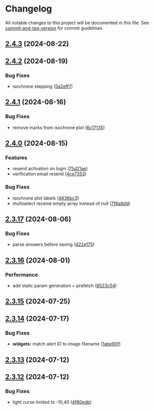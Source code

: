 # Changelog

All notable changes to this project will be documented in this file. See [commit-and-tag-version](https://github.com/absolute-version/commit-and-tag-version) for commit guidelines.

## [2.4.3](https://github.com/lsst-epo/investigations-client/compare/v2.4.2...v2.4.3) (2024-08-22)

## [2.4.2](https://github.com/lsst-epo/investigations-client/compare/v2.4.1...v2.4.2) (2024-08-19)


### Bug Fixes

* isochrone stepping ([5a2eff7](https://github.com/lsst-epo/investigations-client/commit/5a2eff775be0ab27125328d0176fbf18d074ba57))

## [2.4.1](https://github.com/lsst-epo/investigations-client/compare/v2.4.0...v2.4.1) (2024-08-16)


### Bug Fixes

* remove marks from isochrone plot ([6c17135](https://github.com/lsst-epo/investigations-client/commit/6c171355ddb5122bfa1905d6d9330bb6031b9746))

## [2.4.0](https://github.com/lsst-epo/investigations-client/compare/v2.3.17...v2.4.0) (2024-08-15)


### Features

* resend activation on login ([75d21ae](https://github.com/lsst-epo/investigations-client/commit/75d21ae2be44ab2adb921f1c07d4ed1f7fbbd1c8))
* verification email resend ([4ce7353](https://github.com/lsst-epo/investigations-client/commit/4ce73535911ea7264ff85ceb5fa922602d2741cb))


### Bug Fixes

* isochrone plot labels ([4836bc3](https://github.com/lsst-epo/investigations-client/commit/4836bc3302a893af3584eba3b7575147c9982e80))
* multiselect receive empty array instead of null ([7f8a8dd](https://github.com/lsst-epo/investigations-client/commit/7f8a8dde1722ab2be0d1d151abef014d1f3e056a))

## [2.3.17](https://github.com/lsst-epo/investigations-client/compare/v2.3.16...v2.3.17) (2024-08-06)


### Bug Fixes

* parse answers before saving ([422e175](https://github.com/lsst-epo/investigations-client/commit/422e175ecd048bde8046d4af3156f56772054960))

## [2.3.16](https://github.com/lsst-epo/investigations-client/compare/v2.3.15...v2.3.16) (2024-08-01)

### Performance

- add static param generation + prefetch ([8523c54](https://github.com/lsst-epo/investigations-client/commit/8523c5411210a39f829eb3a7da6b4ac1edf321c9))

## [2.3.15](https://github.com/lsst-epo/investigations-client/compare/v2.3.14...v2.3.15) (2024-07-25)

## [2.3.14](https://github.com/lsst-epo/investigations-client/compare/v2.3.13...v2.3.14) (2024-07-17)

### Bug Fixes

- **widgets:** match alert ID to image filename ([1abe90f](https://github.com/lsst-epo/investigations-client/commit/1abe90f308b9d2ab2f1433c3ee7425fc206df311))

## [2.3.13](https://github.com/lsst-epo/investigations-client/compare/v2.3.12...v2.3.13) (2024-07-12)

## [2.3.12](https://github.com/lsst-epo/investigations-client/compare/v2.3.11...v2.3.12) (2024-07-12)

### Bug Fixes

- light curve limited to -10,40 ([4f80edb](https://github.com/lsst-epo/investigations-client/commit/4f80edb3bfeb5f969f399d078abf8b43ef38cedf))

